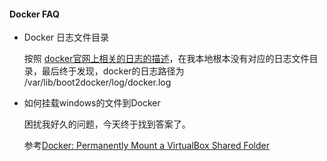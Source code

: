 #### Docker FAQ

- Docker 日志文件目录
  
  按照 [docker官网上相关的日志的描述](https://docs.docker.com/config/daemon)，在我本地根本没有对应的日志文件目录，最后终于发现，docker的日志路径为 /var/lib/boot2docker/log/docker.log

- 如何挂载windows的文件到Docker
  
  困扰我好久的问题，今天终于找到答案了。
  
  参考[Docker: Permanently Mount a VirtualBox Shared Folder](http://developmentalmadness.com/2016/03/05/docker-permanently-mount-a-virtualbox-shared-folder/)


